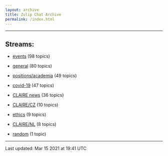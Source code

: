 ```yaml
---
layout: archive
title: Zulip Chat Archive
permalink: /index.html
---
```


---

## Streams:

* [events](stream/201207-events/index.html) (98 topics)

* [general](stream/201199-general/index.html) (80 topics)

* [positions/academia](stream/203258-positions/academia/index.html) (49 topics)

* [covid-19](stream/226112-covid-19/index.html) (47 topics)

* [CLAIRE news](stream/201957-CLAIRE-news/index.html) (36 topics)

* [CLAIRE/CZ](stream/203399-CLAIRE/CZ/index.html) (10 topics)

* [ethics](stream/228366-ethics/index.html) (9 topics)

* [CLAIRE/NL](stream/203255-CLAIRE/NL/index.html) (8 topics)

* [random](stream/202125-random/index.html) (1 topic)

<hr><p>Last updated: Mar 15 2021 at 19:41 UTC</p>